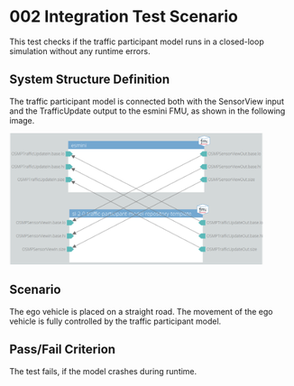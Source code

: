 # 002 Integration Test Scenario

This test checks if the traffic participant model runs in a closed-loop simulation without any runtime errors.

## System Structure Definition

The traffic participant model is connected both with the SensorView input and the TrafficUpdate output to the esmini FMU, as shown in the following image.

<img alt="System Structure" src="system_structure.png" width="450">

## Scenario

The ego vehicle is placed on a straight road.
The movement of the ego vehicle is fully controlled by the traffic participant model.

## Pass/Fail Criterion

The test fails, if the model crashes during runtime.
